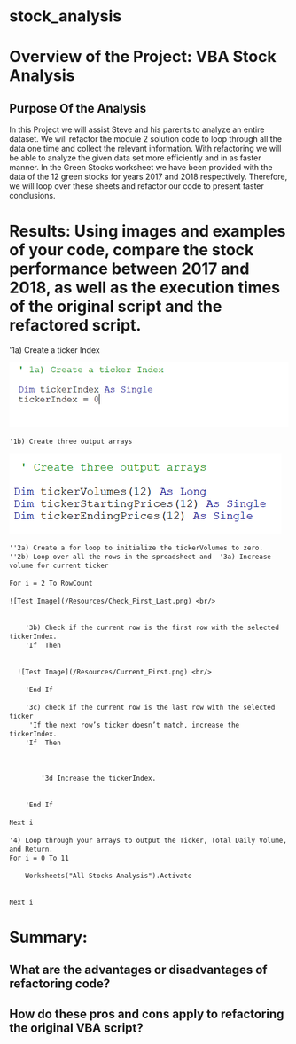 # stock_analysis
# Overview of the Project: VBA Stock Analysis
## Purpose Of the Analysis
In this Project we will assist Steve and his parents to analyze an entire dataset. We will refactor the module 2 solution code to loop through all the data one time and collect the relevant information. With refactoring we will be able to analyze the given data set more efficiently and in as faster manner. In the Green Stocks worksheet we have been provided with the data of the 12 green stocks for years 2017 and 2018 respectively. Therefore, we will loop over these sheets and refactor our code to present faster conclusions.

# Results: Using images and examples of your code, compare the stock performance between 2017 and 2018, as well as the execution times of the original script and the refactored script.

 '1a) Create a ticker Index
 
 
![Test Image](/Resources/tickerIndex.png) <br/>
    
    

    '1b) Create three output arrays   
    
  ![Test Image](/Resources/OutputArrays.png) <br/>
    
    
    ''2a) Create a for loop to initialize the tickerVolumes to zero. 
    ''2b) Loop over all the rows in the spreadsheet and  '3a) Increase volume for current ticker
     
    For i = 2 To RowCount
    
    ![Test Image](/Resources/Check_First_Last.png) <br/>
  
        
        '3b) Check if the current row is the first row with the selected tickerIndex.
        'If  Then
            
            
      ![Test Image](/Resources/Current_First.png) <br/>
            
        'End If
        
        '3c) check if the current row is the last row with the selected ticker
         'If the next row’s ticker doesn’t match, increase the tickerIndex.
        'If  Then
            
            

            '3d Increase the tickerIndex. 
            
            
        'End If
    
    Next i
    
    '4) Loop through your arrays to output the Ticker, Total Daily Volume, and Return.
    For i = 0 To 11
        
        Worksheets("All Stocks Analysis").Activate
        
        
    Next i
    



# Summary: 
## What are the advantages or disadvantages of refactoring code?
## How do these pros and cons apply to refactoring the original VBA script?
